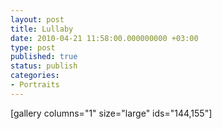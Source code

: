 ```yaml
---
layout: post
title: Lullaby
date: 2010-04-21 11:58:00.000000000 +03:00
type: post
published: true
status: publish
categories:
- Portraits
---
```


[gallery columns="1" size="large" ids="144,155"]
